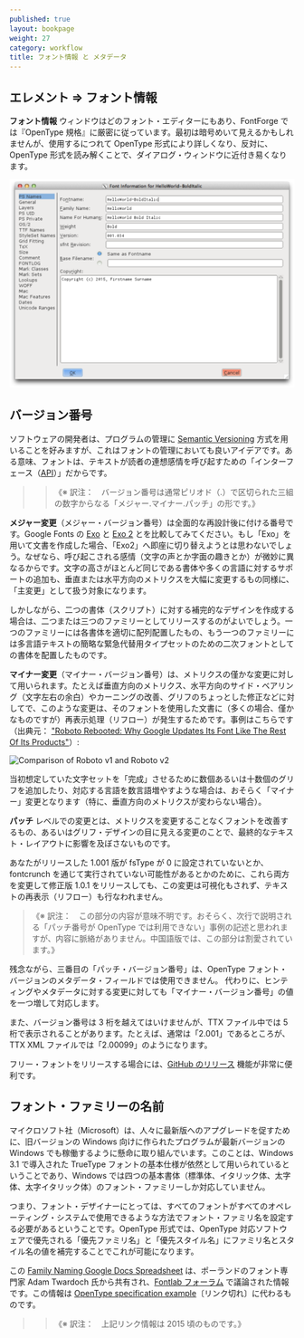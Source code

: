 ```yaml
---
published: true
layout: bookpage
weight: 27
category: workflow
title: フォント情報 と メタデータ
---
```


## エレメント ⇒ フォント情報

**フォント情報** ウィンドウはどのフォント・エディターにもあり、FontForge では『OpenType 規格』に厳密に従っています。最初は暗号めいて見えるかもしれませんが、使用するにつれて OpenType 形式により詳しくなり、反対に、OpenType 形式を読み解くことで、ダイアログ・ウィンドウに近付き易くなります。

<img src="../en-US/images/info_ps_names.png"/>

## バージョン番号

ソフトウェアの開発者は、プログラムの管理に [Semantic Versioning](../ja-JA/Glossary.md#★-semantic-versioning-意味付け版数管理) 方式を用いることを好みますが、これはフォントの管理においても良いアイデアです。ある意味、フォントは、テキストが読者の連想感情を呼び起すための「インターフェース（[API](../ja-JA/Glossary.md#★-api)）」だからです。 
>> 《※ 訳注：　バージョン番号は通常ピリオド（.）で区切られた三組の数字からなる「メジャー.マイナー.パッチ」の形です。》

**メジャー変更**（メジャー・バージョン番号）は全面的な再設計後に付ける番号です。Google Fonts の [Exo](http://www.google.com/fonts/specimen/Exo) と [Exo 2](http://www.google.com/fonts/specimen/Exo+2) とを比較してみてください。もし「Exo」を用いて文書を作成した場合、「Exo2」へ即座に切り替えようとは思わないでしょう。なぜなら、呼び起こされる感情（文字の声とか字面の趣きとか）が微妙に異なるからです。文字の高さがほとんど同じである書体や多くの言語に対するサポートの追加も、垂直または水平方向のメトリクスを大幅に変更するもの同様に、「主変更」として扱う対象になります。

しかしながら、二つの書体（スクリプト）に対する補完的なデザインを作成する場合は、二つまたは三つのファミリーとしてリリースするのがよいでしょう。一つのファミリーには各書体を適切に配列配置したもの、もう一つのファミリーには多言語テキストの簡略な緊急代替用タイプセットのための二次フォントとしての書体を配置したものです。

**マイナー変更**（マイナー・バージョン番号）は、メトリクスの僅かな変更に対して用いられます。たとえば垂直方向のメトリクス、水平方向のサイド・ベアリング（文字左右の余白）やカーニングの改善、グリフのちょっとした修正などに対してで、このような変更は、そのフォントを使用した文書に（多くの場合、僅かなものですが）再表示処理（リフロー）が発生するためです。事例はこちらです（出典元： ["Roboto Rebooted: Why Google Updates Its Font Like The Rest Of Its Products"](https://www.fastcompany.com/3033126/roboto-rebooted-why-google-plans-to-update-its-font-like-the-rest-of-its-products)）:

![Comparison of Roboto v1 and Roboto v2](https://images.fastcompany.net/image/upload/w_596,c_limit,q_auto:best,f_auto,fl_lossy/fc/3033126-inline-i-thenewroboto2.jpg) 

当初想定していた文字セットを「完成」させるために数個あるいは十数個のグリフを追加したり、対応する言語を数言語増やすような場合は、おそらく「マイナー」変更となります（特に、垂直方向のメトリクスが変わらない場合）。

**パッチ** レベルでの変更とは、メトリクスを変更することなくフォントを改善するもの、あるいはグリフ・デザインの目に見える変更のことで、最終的なテキスト・レイアウトに影響を及ぼさないものです。

あなたがリリースした 1.001 版が fsType が 0 に設定されていないとか、 fontcrunch を通じて実行されていない可能性があるとかのために、これら両方を変更して修正版 1.0.1 をリリースしても、この変更は可視化もされず、テキストの再表示（リフロー）も行なわれません。
> 《※ 訳注：　この部分の内容が意味不明です。おそらく、次行で説明される「パッチ番号が OpenType では利用できない」事例の記述と思われますが、内容に脈絡がありません。中国語版では、この部分は割愛されています。》

残念ながら、三番目の「パッチ・バージョン番号」は、OpenType フォント・バージョンのメタデータ・フィールドでは使用できません。 代わりに、ヒンティングやメタデータに対する変更に対しても「マイナー・バージョン番号」の値を一つ増して対応します。

また、バージョン番号は 3 桁を越えてはいけませんが、TTX ファイル中では 5 桁で表示されることがあります。たとえば、通常は「2.001」であるところが、TTX XML ファイルでは「2.00099」のようになります。

フリー・フォントをリリースする場合には、[GitHub のリリース](https://www.google.com/search?q=github+releases) 機能が非常に便利です。

## フォント・ファミリーの名前

マイクロソフト社（Microsoft）は、人々に最新版へのアプグレードを促すために、旧バージョンの Windows 向けに作られたプログラムが最新バージョンの Windows でも稼働するように懸命に取り組んでいます。このことは、Windows 3.1 で導入された TrueType フォントの基本仕様が依然として用いられているということであり、Windows では四つの基本書体（標準体、イタリック体、太字体、太字イタリック体）のフォント・ファミリーしか対応していません。

つまり、フォント・デザイナーにとっては、すべてのフォントがすべてのオペレーティング・システムで使用できるような方法でフォント・ファミリ名を設定する必要があるということです。OpenType 形式では、OpenType 対応ソフトウェアで優先される「優先ファミリ名」と「優先スタイル名」にファミリ名とスタイル名の値を補完することでこれが可能になります。

この [Family Naming Google Docs Spreadsheet](https://docs.google.com/spreadsheets/d/1ckHigO7kRxbm9ZGVQwJ6QJG_HjV_l_IRWJ_xeWnTSBg/edit#gid=0) は、ポーランドのフォント専門家 Adam Twardoch 氏から共有され、[Fontlab フォーラム](http://forum.fontlab.com/index.php?topic=313.0) で議論された情報です。この情報は  [OpenType specification example](https://www.microsoft.com/typography/otspec/namesmp.htm)〔リンク切れ〕に代わるものです。

>> 《※ 訳注：　上記リンク情報は 2015 頃のものです。》